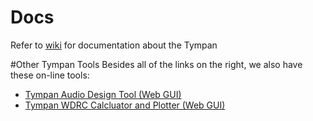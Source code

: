 # Docs
Refer to [wiki](https://github.com/Tympan/Docs/wiki) for documentation about the Tympan

#Other Tympan Tools
Besides all of the links on the right, we also have these on-line tools:
* [Tympan Audio Design Tool (Web GUI)](https://tympan.github.io/Tympan_Audio_Design_Tool/)
* [Tympan WDRC Calcluator and Plotter (Web GUI)](https://tympan.github.io/Tympan_Library/WDRC_Plotter.html)
